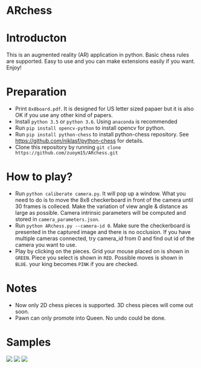# ARchess


# Introducton
This is an augmented reality (AR) application in python. Basic chess rules are supported. Easy to use and you can make extensions easily if you want. Enjoy!

# Preparation
- Print `8x8board.pdf`. It is designed for US letter sized papaer but it is also OK if you use any other kind of papers.
- Install `python 3.5` or `python 3.6`. Using `anaconda` is recommended
- Run `pip install opencv-python` to install opencv for python.
- Run `pip install python-chess` to install python-chess repository. See https://github.com/niklasf/python-chess for details.
- Clone this repository by running `git clone https://github.com/zuoym15/ARchess.git`

# How to play?
- Run `python caliberate camera.py`. It will pop up a window. What you need to do is to move the 8x8 checkerboard in front of the camera until 30 frames is colleced. Make the variation of view angle & distance as large as possible. Camera intrinsic parameters will be computed and stored in `camera_parameters.json`.
- Run `python ARchess.py --camera-id 0`. Make sure the checkerboard is presented in the captured image and there is no occlusion. If you have multiple cameras connected, try camera_id from 0 and find out id of the camera you want to use.
- Play by clicking on the pieces. Grid your mouse placed on is shown in `GREEN`. Piece you select is shown in `RED`. Possible moves is shown in `BLUE`. your king becomes `PINK` if you are checked.

# Notes
- Now only 2D chess pieces is supported. 3D chess pieces will come out soon.
- Pawn can only promote into Queen. No undo could be done.

# Samples
![][sample1]
![][sample2]
![][sample3]

[sample1]:https://github.com/zuoym15/ARchess/blob/master/samples/sample1.png
[sample2]:https://github.com/zuoym15/ARchess/blob/master/samples/sample2.png
[sample3]:https://github.com/zuoym15/ARchess/blob/master/samples/sample3.png

